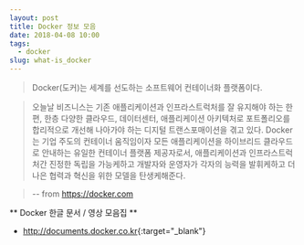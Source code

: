 ```yaml
---
layout: post
title: Docker 정보 모음
date: 2018-04-08 10:00
tags:
  - docker
slug: what-is_docker
---
```


> Docker(도커)는 세계를 선도하는 소프트웨어 컨테이너화 플랫폼이다.

> 오늘날 비즈니스는 기존 애플리케이션과 인프라스트럭처를 잘 유지해야 하는 한편, 한층 다양한 클라우드, 데이터센터, 애플리케이션 아키텍처로 포트폴리오를 합리적으로 개선해 나아가야 하는 디지털 트랜스포매이션을 겪고 있다. Docker는 기업 주도의 컨테이너 움직임이자 모든 애플리케이션을 하이브리드 클라우드로 안내하는 유일한 컨테이너 플랫폼 제공자로서, 애플리케이션과 인프라스트럭처간 진정한 독립을 가능케하고 개발자와 운영자가 각자의 능력을 발휘케하고 더 나은 협력과 혁신을 위한 모델을 탄생케해준다.

> -- from https://docker.com


** Docker 한글 문서 / 영상 모음집 **  
- <http://documents.docker.co.kr>{:target="_blank"}

